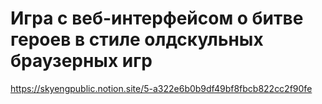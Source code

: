 # Игра с веб-интерфейсом о битве героев в стиле олдскульных браузерных игр

https://skyengpublic.notion.site/5-a322e6b0b9df49bf8fbcb822cc2f90fe 
